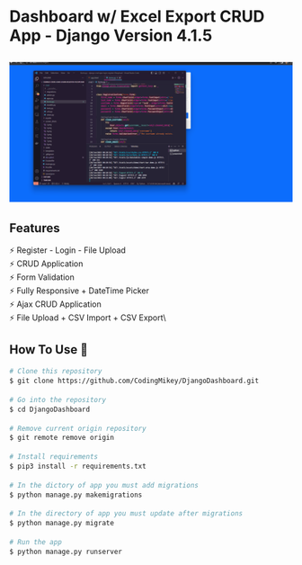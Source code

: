 # Dashboard w/ Excel Export CRUD App - Django Version 4.1.5 

<h2 align="center">
  <img src="https://github.com/CodingMikey/DjangoDashboard/blob/main/screen_shots/sample.gif" alt="Django" width="600px" />
  <br>
</h2>



## Features

⚡️ Register - Login - File Upload\
⚡️ CRUD Application\
⚡️ Form Validation\
⚡️ Fully Responsive + DateTime Picker\
⚡️ Ajax CRUD Application\
⚡️ File Upload + CSV Import + CSV Export\

## How To Use 🔧

```bash
# Clone this repository
$ git clone https://github.com/CodingMikey/DjangoDashboard.git

# Go into the repository
$ cd DjangoDashboard

# Remove current origin repository
$ git remote remove origin

# Install requirements
$ pip3 install -r requirements.txt

# In the dictory of app you must add migrations
$ python manage.py makemigrations

# In the directory of app you must update after migrations
$ python manage.py migrate

# Run the app
$ python manage.py runserver


```
